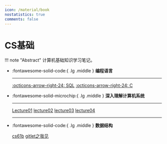 ```yaml
---
icon: /material/book
nostatistics: true
comments: false
---
```


# CS基础

!!! note "Abstract"
    计算机基础知识学习笔记。

<div class="grid cards" markdown>

-   :fontawesome-solid-code:{ .lg .middle } __编程语言__

    ---
    
    
    [:octicons-arrow-right-24: SQL](language/SQL.md)
    [:octicons-arrow-right-24: C](language/c.md)

-   :fontawesome-solid-microchip:{ .lg .middle } __深入理解计算机系统__

    ---

    
    [Lecture01](csapp/lecture/01.md)
    [lecture02](csapp/lecture/02.md)
    [lecture03](csapp/lecture/03.md)
    [lecture04](csapp/lecture/04.md)


    ---

-   :fontawesome-solid-code:{ .lg .middle } __数据结构__

    [cs61b](cs61b/cs61b.md)
    [gitlet之我见](cs61b/gitlet之我见.md)

